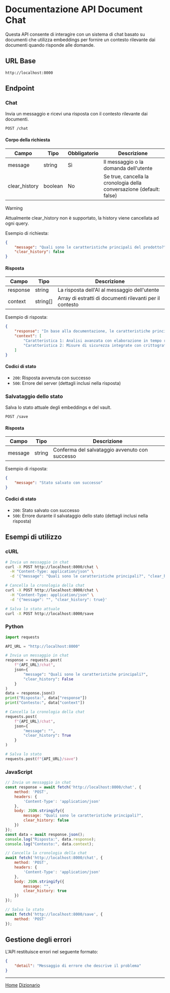 # Documentazione API Document Chat

Questa API consente di interagire con un sistema di chat basato su documenti che utilizza embeddings per fornire un contesto rilevante dai documenti quando risponde alle domande.

## URL Base

```
http://localhost:8000
```

## Endpoint

### Chat

Invia un messaggio e ricevi una risposta con il contesto rilevante dai documenti.

```
POST /chat
```

#### Corpo della richiesta

| Campo         | Tipo    | Obbligatorio | Descrizione                                           |
|--------------|---------|--------------|-------------------------------------------------------|
| message      | string  | Sì           | Il messaggio o la domanda dell'utente                |
| clear_history| boolean | No           | Se true, cancella la cronologia della conversazione (default: false) |

>[!WARNING]
Attualmente clear_history non è supportato, la history viene cancellata ad ogni query.

Esempio di richiesta:
```json
{
    "message": "Quali sono le caratteristiche principali del prodotto?",
    "clear_history": false
}
```

#### Risposta

| Campo    | Tipo     | Descrizione                                        |
|----------|---------|----------------------------------------------------|
| response | string  | La risposta dell'AI al messaggio dell'utente       |
| context  | string[] | Array di estratti di documenti rilevanti per il contesto |

Esempio di risposta:
```json
{
    "response": "In base alla documentazione, le caratteristiche principali includono...",
    "context": [
        "Caratteristica 1: Analisi avanzata con elaborazione in tempo reale",
        "Caratteristica 2: Misure di sicurezza integrate con crittografia"
    ]
}
```

#### Codici di stato

- `200`: Risposta avvenuta con successo
- `500`: Errore del server (dettagli inclusi nella risposta)

### Salvataggio dello stato

Salva lo stato attuale degli embeddings e del vault.

```
POST /save
```

#### Risposta

| Campo   | Tipo   | Descrizione                          |
|---------|--------|--------------------------------------|
| message | string | Conferma del salvataggio avvenuto con successo |

Esempio di risposta:
```json
{
    "message": "Stato salvato con successo"
}
```

#### Codici di stato

- `200`: Stato salvato con successo
- `500`: Errore durante il salvataggio dello stato (dettagli inclusi nella risposta)

## Esempi di utilizzo

### cURL

```bash
# Invia un messaggio in chat
curl -X POST http://localhost:8000/chat \
  -H "Content-Type: application/json" \
  -d '{"message": "Quali sono le caratteristiche principali?", "clear_history": false}'

# Cancella la cronologia della chat
curl -X POST http://localhost:8000/chat \
  -H "Content-Type: application/json" \
  -d '{"message": "", "clear_history": true}'

# Salva lo stato attuale
curl -X POST http://localhost:8000/save
```

### Python

```python
import requests

API_URL = "http://localhost:8000"

# Invia un messaggio in chat
response = requests.post(
    f"{API_URL}/chat",
    json={
        "message": "Quali sono le caratteristiche principali?",
        "clear_history": False
    }
)
data = response.json()
print("Risposta:", data["response"])
print("Contesto:", data["context"])

# Cancella la cronologia della chat
requests.post(
    f"{API_URL}/chat",
    json={
        "message": "",
        "clear_history": True
    }
)

# Salva lo stato
requests.post(f"{API_URL}/save")
```

### JavaScript

```javascript
// Invia un messaggio in chat
const response = await fetch('http://localhost:8000/chat', {
    method: 'POST',
    headers: {
        'Content-Type': 'application/json'
    },
    body: JSON.stringify({
        message: "Quali sono le caratteristiche principali?",
        clear_history: false
    })
});
const data = await response.json();
console.log("Risposta:", data.response);
console.log("Contesto:", data.context);

// Cancella la cronologia della chat
await fetch('http://localhost:8000/chat', {
    method: 'POST',
    headers: {
        'Content-Type': 'application/json'
    },
    body: JSON.stringify({
        message: "",
        clear_history: true
    })
});

// Salva lo stato
await fetch('http://localhost:8000/save', {
    method: 'POST'
});
```

## Gestione degli errori

L'API restituisce errori nel seguente formato:

```json
{
    "detail": "Messaggio di errore che descrive il problema"
}
```
---
[Home](/indice.md) [Dizionario](/docs/dictionary/indice.md)